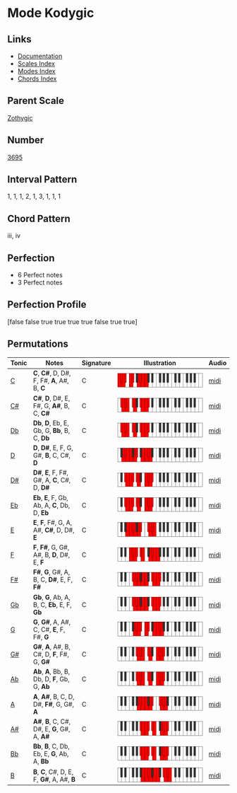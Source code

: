 # Mode Kodygic

## Links

- [Documentation](index.md)
- [Scales Index](Scales.md)
- [Modes Index](Modes.md)
- [Chords Index](Chords.md)

## Parent Scale

[Zothygic](ScaleZothygic.md)

## Number

[3695](https://ianring.com/musictheory/scales/3695)

## Interval Pattern

1, 1, 1, 2, 1, 3, 1, 1, 1

## Chord Pattern

iii, iv

## Perfection

- 6 Perfect notes
- 3 Perfect notes

## Perfection Profile

[false false true true true true false true true]

## Permutations

| Tonic | Notes | Signature | Illustration | Audio |
|-------|-------|-----------|--------------|-------|
| [C](ModeCNaturalKodygic.md) | **C**, **C#**, D, D#, F, F#, **A**, A#, B, **C** | C | ![CNaturalKodygic](ModeCNaturalKodygic.png) | [midi](https://github.com/edipermadi/music/blob/main/docs/ModeCNaturalKodygic.mid?raw=true) |
| [C#](ModeCSharpKodygic.md) | **C#**, **D**, D#, E, F#, G, **A#**, B, C, **C#** | C | ![CSharpKodygic](ModeCSharpKodygic.png) | [midi](https://github.com/edipermadi/music/blob/main/docs/ModeCSharpKodygic.mid?raw=true) |
| [Db](ModeDFlatKodygic.md) | **Db**, **D**, Eb, E, Gb, G, **Bb**, B, C, **Db** | C | ![DFlatKodygic](ModeDFlatKodygic.png) | [midi](https://github.com/edipermadi/music/blob/main/docs/ModeDFlatKodygic.mid?raw=true) |
| [D](ModeDNaturalKodygic.md) | **D**, **D#**, E, F, G, G#, **B**, C, C#, **D** | C | ![DNaturalKodygic](ModeDNaturalKodygic.png) | [midi](https://github.com/edipermadi/music/blob/main/docs/ModeDNaturalKodygic.mid?raw=true) |
| [D#](ModeDSharpKodygic.md) | **D#**, **E**, F, F#, G#, A, **C**, C#, D, **D#** | C | ![DSharpKodygic](ModeDSharpKodygic.png) | [midi](https://github.com/edipermadi/music/blob/main/docs/ModeDSharpKodygic.mid?raw=true) |
| [Eb](ModeEFlatKodygic.md) | **Eb**, **E**, F, Gb, Ab, A, **C**, Db, D, **Eb** | C | ![EFlatKodygic](ModeEFlatKodygic.png) | [midi](https://github.com/edipermadi/music/blob/main/docs/ModeEFlatKodygic.mid?raw=true) |
| [E](ModeENaturalKodygic.md) | **E**, **F**, F#, G, A, A#, **C#**, D, D#, **E** | C | ![ENaturalKodygic](ModeENaturalKodygic.png) | [midi](https://github.com/edipermadi/music/blob/main/docs/ModeENaturalKodygic.mid?raw=true) |
| [F](ModeFNaturalKodygic.md) | **F**, **F#**, G, G#, A#, B, **D**, D#, E, **F** | C | ![FNaturalKodygic](ModeFNaturalKodygic.png) | [midi](https://github.com/edipermadi/music/blob/main/docs/ModeFNaturalKodygic.mid?raw=true) |
| [F#](ModeFSharpKodygic.md) | **F#**, **G**, G#, A, B, C, **D#**, E, F, **F#** | C | ![FSharpKodygic](ModeFSharpKodygic.png) | [midi](https://github.com/edipermadi/music/blob/main/docs/ModeFSharpKodygic.mid?raw=true) |
| [Gb](ModeGFlatKodygic.md) | **Gb**, **G**, Ab, A, B, C, **Eb**, E, F, **Gb** | C | ![GFlatKodygic](ModeGFlatKodygic.png) | [midi](https://github.com/edipermadi/music/blob/main/docs/ModeGFlatKodygic.mid?raw=true) |
| [G](ModeGNaturalKodygic.md) | **G**, **G#**, A, A#, C, C#, **E**, F, F#, **G** | C | ![GNaturalKodygic](ModeGNaturalKodygic.png) | [midi](https://github.com/edipermadi/music/blob/main/docs/ModeGNaturalKodygic.mid?raw=true) |
| [G#](ModeGSharpKodygic.md) | **G#**, **A**, A#, B, C#, D, **F**, F#, G, **G#** | C | ![GSharpKodygic](ModeGSharpKodygic.png) | [midi](https://github.com/edipermadi/music/blob/main/docs/ModeGSharpKodygic.mid?raw=true) |
| [Ab](ModeAFlatKodygic.md) | **Ab**, **A**, Bb, B, Db, D, **F**, Gb, G, **Ab** | C | ![AFlatKodygic](ModeAFlatKodygic.png) | [midi](https://github.com/edipermadi/music/blob/main/docs/ModeAFlatKodygic.mid?raw=true) |
| [A](ModeANaturalKodygic.md) | **A**, **A#**, B, C, D, D#, **F#**, G, G#, **A** | C | ![ANaturalKodygic](ModeANaturalKodygic.png) | [midi](https://github.com/edipermadi/music/blob/main/docs/ModeANaturalKodygic.mid?raw=true) |
| [A#](ModeASharpKodygic.md) | **A#**, **B**, C, C#, D#, E, **G**, G#, A, **A#** | C | ![ASharpKodygic](ModeASharpKodygic.png) | [midi](https://github.com/edipermadi/music/blob/main/docs/ModeASharpKodygic.mid?raw=true) |
| [Bb](ModeBFlatKodygic.md) | **Bb**, **B**, C, Db, Eb, E, **G**, Ab, A, **Bb** | C | ![BFlatKodygic](ModeBFlatKodygic.png) | [midi](https://github.com/edipermadi/music/blob/main/docs/ModeBFlatKodygic.mid?raw=true) |
| [B](ModeBNaturalKodygic.md) | **B**, **C**, C#, D, E, F, **G#**, A, A#, **B** | C | ![BNaturalKodygic](ModeBNaturalKodygic.png) | [midi](https://github.com/edipermadi/music/blob/main/docs/ModeBNaturalKodygic.mid?raw=true) |
